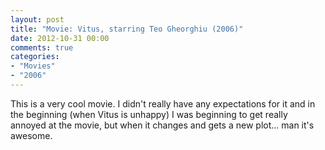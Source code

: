 ```yaml
---
layout: post
title: "Movie: Vitus, starring Teo Gheorghiu (2006)"
date: 2012-10-31 00:00
comments: true
categories:
- "Movies"
- "2006"
---
```


This is a very cool movie. I didn't really have any expectations
for it and in the beginning (when Vitus is unhappy) I was
beginning to get really annoyed at the movie, but when it changes
and gets a new plot... man it's awesome.
